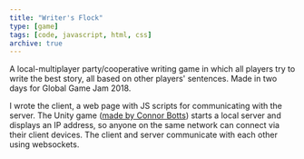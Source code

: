 ```yaml
---
title: "Writer's Flock"
type: [game]
tags: [code, javascript, html, css]
archive: true
---
```

A local-multiplayer party/cooperative writing game in which all players try to write the best story, all based on other players' sentences. Made in two days for Global Game Jam 2018.

I wrote the client, a web page with JS scripts for communicating with the server. The Unity game ([made by Connor Botts](http://connor.games)) starts a local server and displays an IP address, so anyone on the same network can connect via their client devices. The client and server communicate with each other using websockets.